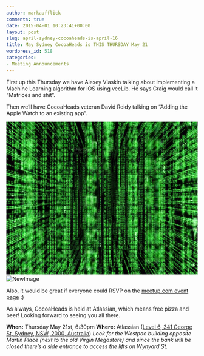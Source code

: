 ```yaml
---
author: markaufflick
comments: true
date: 2015-04-01 10:23:41+00:00
layout: post
slug: april-sydney-cocoaheads-is-april-16
title: May Sydney CocoaHeads is THIS THURSDAY May 21
wordpress_id: 518
categories:
- Meeting Announcements
---
```


First up this Thursday we have Alexey Vlaskin talking about implementing a Machine Learning algorithm for iOS using vecLib. He says Craig would call it “Matrices and shit”.

Then we’ll have CocoaHeads veteran David Reidy talking on “Adding the Apple Watch to an existing app”.

![NewImage](/assets/2015_05_newimage.png)![NewImage](http://sydneycocoaheads.files.wordpress.com/2015/05/newimage1.png)


Also, it would be great if everyone could RSVP on the [meetup.com event page](http://www.meetup.com/sydneycocoaheads/events/222608909/) :)


As always, CocoaHeads is held at Atlassian, which means free pizza and beer! Looking forward to seeing you all there.

**When:** Thursday May 21st, 6:30pm
**Where:** Atlassian ([Level 6, 341 George St, Sydney, NSW, 2000, Australia](http://goo.gl/Pm0lA)) _Look for the Westpac building opposite Martin Place (next to the old Virgin Megastore) and since the bank will be closed there’s a side entrance to access the lifts on Wynyard St._
